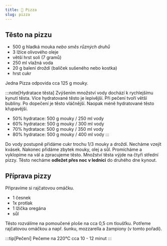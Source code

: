 ```yaml
---
title: 🍕 Pizza
slug: pizza
---
```


## Těsto na pizzu

- 500 g hladká mouka _nebo směs různých druhů_
- 3 lžíce olivového oleje
- větší hrst soli (7 gramů)
- 250 ml vlažná voda
- 20 g balení droždí (balíček sušeného nebo kostka)
- hrst cukr

Jedna Pizza odpovida cca 125 g mouky.

:::note[Hydratace těsta]
Zvýšením množství vody dochází k rychlejšímu kynutí těsta. Více hydratované těsto je lepivější. Při pečení tvoří větší
bubliny. Po dopečení je těsto vláčnější. Naopak méně hydratované těsto křupavější.

- 50% hydratace: 500 g mouky / 250 ml vody
- 60% hydratace: 500 g mouky / 300 ml vody
- 70% hydratace: 500 g mouky / 350 ml vody
- 80% hydratace: 500 g mouky / 400 ml vody
:::

Do vody postupně přidáme cukr trochu 1/3 mouky a droždí. Necháme vzejít kvásek. Nakonec přidáme zbytek mouky, olej a
sůl. Promícháme a vyklopíme na vál a zpracujeme těsto. Množství těsta výjde na čtyři střední pizzy. Těsto necháme
**odležet přes noc v lednici** do druhého dne kynout.

## Příprava pizzy

Připravíme si rajčatovou omáčku.

- 1 česnek
- 1x protlak
- 1 lžička oregána
- sůl

Těsto rozválíme na pomoučené ploše na cca 0,5 cm tloušťku. Potřeme rajčatovou omáčkou a např. šunku, mozzarella a
žampiony (v tomto pořadí).

:::tip[Pečení]
Pečeme na 220°C cca 10 - 12 minut
:::
